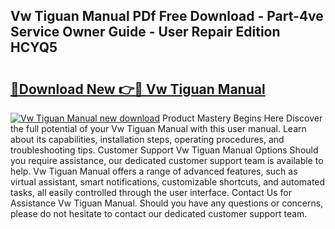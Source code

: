 ## Vw Tiguan Manual PDf Free Download - Part-4ve Service Owner Guide - User Repair Edition HCYQ5

# <h2><a href="http://bc4579.oget.top/?id=Vw+Tiguan+Manual">🔗Download New 👉🔴 Vw Tiguan Manual</a></h2>

[![Vw Tiguan Manual new download](https://i.imgur.com/5g1atiW.png)](http://bc4579.oget.top/?id=Vw+Tiguan+Manual)
Product Mastery Begins Here Discover the full potential of your Vw Tiguan Manual with this user manual. Learn about its capabilities, installation steps, operating procedures, and troubleshooting tips. Customer Support Vw Tiguan Manual Options Should you require assistance, our dedicated customer support team is available to help. Vw Tiguan Manual offers a range of advanced features, such as virtual assistant, smart notifications, customizable shortcuts, and automated tasks, all easily controlled through the user interface. Contact Us for Assistance Vw Tiguan Manual. Should you have any questions or concerns, please do not hesitate to contact our dedicated customer support team.

